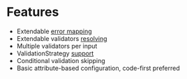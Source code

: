 # Features

- Extendable [error mapping](examples/error-mappers.md)
- Extendable validators [resolving](examples/input-validator-providers.md)
- Multiple validators per input
- ValidationStrategy [support](examples/validation-strategies.md)
- Conditional validation skipping
- Basic attribute-based configuration, code-first preferred
